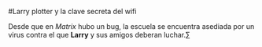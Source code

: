 #Larry plotter y la clave secreta del wifi

Desde que en *Matrix* hubo un bug, la escuela se encuentra asediada por un virus contra el que **Larry** y sus amigos deberan luchar.∑
